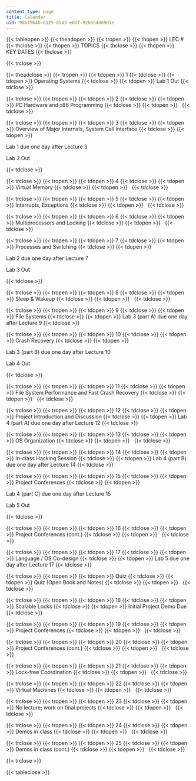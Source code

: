 ```yaml
---
content_type: page
title: Calendar
uid: 98b1964b-e125-8543-e8df-92b6b4d6901e
---
```


{{< tableopen >}}
{{< theadopen >}}
{{< tropen >}}
{{< thopen >}}
LEC #
{{< thclose >}}
{{< thopen >}}
TOPICS
{{< thclose >}}
{{< thopen >}}
KEY DATES
{{< thclose >}}

{{< trclose >}}

{{< theadclose >}}
{{< tropen >}}
{{< tdopen >}}
1
{{< tdclose >}}
{{< tdopen >}}
Operating Systems
{{< tdclose >}}
{{< tdopen >}}
Lab 1 Out
{{< tdclose >}}

{{< trclose >}}
{{< tropen >}}
{{< tdopen >}}
2
{{< tdclose >}}
{{< tdopen >}}
PC Hardware and x86 Programming
{{< tdclose >}}
{{< tdopen >}}
 
{{< tdclose >}}

{{< trclose >}}
{{< tropen >}}
{{< tdopen >}}
3
{{< tdclose >}}
{{< tdopen >}}
Overview of Major Internals, System Call Interface
{{< tdclose >}}
{{< tdopen >}}


Lab 1 due one day after Lecture 3

Lab 2 Out


{{< tdclose >}}

{{< trclose >}}
{{< tropen >}}
{{< tdopen >}}
4
{{< tdclose >}}
{{< tdopen >}}
Virtual Memory
{{< tdclose >}}
{{< tdopen >}}
 
{{< tdclose >}}

{{< trclose >}}
{{< tropen >}}
{{< tdopen >}}
5
{{< tdclose >}}
{{< tdopen >}}
Interrupts, Exceptions
{{< tdclose >}}
{{< tdopen >}}
 
{{< tdclose >}}

{{< trclose >}}
{{< tropen >}}
{{< tdopen >}}
6
{{< tdclose >}}
{{< tdopen >}}
Multiprocessors and Locking
{{< tdclose >}}
{{< tdopen >}}
 
{{< tdclose >}}

{{< trclose >}}
{{< tropen >}}
{{< tdopen >}}
7
{{< tdclose >}}
{{< tdopen >}}
Processes and Switching
{{< tdclose >}}
{{< tdopen >}}


Lab 2 due one day after Lecture 7

Lab 3 Out


{{< tdclose >}}

{{< trclose >}}
{{< tropen >}}
{{< tdopen >}}
8
{{< tdclose >}}
{{< tdopen >}}
Sleep & Wakeup
{{< tdclose >}}
{{< tdopen >}}
 
{{< tdclose >}}

{{< trclose >}}
{{< tropen >}}
{{< tdopen >}}
9
{{< tdclose >}}
{{< tdopen >}}
File Systems
{{< tdclose >}}
{{< tdopen >}}
Lab 3 (part A) due one day after Lecture 9
{{< tdclose >}}

{{< trclose >}}
{{< tropen >}}
{{< tdopen >}}
10
{{< tdclose >}}
{{< tdopen >}}
Crash Recovery
{{< tdclose >}}
{{< tdopen >}}


Lab 3 (part B) due one day after Lecture 10

Lab 4 Out


{{< tdclose >}}

{{< trclose >}}
{{< tropen >}}
{{< tdopen >}}
11
{{< tdclose >}}
{{< tdopen >}}
File System Performance and Fast Crash Recovery
{{< tdclose >}}
{{< tdopen >}}
 
{{< tdclose >}}

{{< trclose >}}
{{< tropen >}}
{{< tdopen >}}
12
{{< tdclose >}}
{{< tdopen >}}
Project Introduction and Discussion
{{< tdclose >}}
{{< tdopen >}}
Lab 4 (part A) due one day after Lecture 12
{{< tdclose >}}

{{< trclose >}}
{{< tropen >}}
{{< tdopen >}}
13
{{< tdclose >}}
{{< tdopen >}}
OS Organization
{{< tdclose >}}
{{< tdopen >}}
 
{{< tdclose >}}

{{< trclose >}}
{{< tropen >}}
{{< tdopen >}}
14
{{< tdclose >}}
{{< tdopen >}}
In-class Hacking Session
{{< tdclose >}}
{{< tdopen >}}
Lab 4 (part B) due one day after Lecture 14
{{< tdclose >}}

{{< trclose >}}
{{< tropen >}}
{{< tdopen >}}
15
{{< tdclose >}}
{{< tdopen >}}
Project Conferences
{{< tdclose >}}
{{< tdopen >}}


Lab 4 (part C) due one day after Lecture 15

Lab 5 Out


{{< tdclose >}}

{{< trclose >}}
{{< tropen >}}
{{< tdopen >}}
16
{{< tdclose >}}
{{< tdopen >}}
Project Conferences (cont.)
{{< tdclose >}}
{{< tdopen >}}
 
{{< tdclose >}}

{{< trclose >}}
{{< tropen >}}
{{< tdopen >}}
17
{{< tdclose >}}
{{< tdopen >}}
Language / OS Co-design
{{< tdclose >}}
{{< tdopen >}}
Lab 5 due one day after Lecture 17
{{< tdclose >}}

{{< trclose >}}
{{< tropen >}}
{{< tdopen >}}
Quiz
{{< tdclose >}}
{{< tdopen >}}
Quiz (Open Book and Notes)
{{< tdclose >}}
{{< tdopen >}}
 
{{< tdclose >}}

{{< trclose >}}
{{< tropen >}}
{{< tdopen >}}
18
{{< tdclose >}}
{{< tdopen >}}
Scalable Locks
{{< tdclose >}}
{{< tdopen >}}
Initial Project Demo Due
{{< tdclose >}}

{{< trclose >}}
{{< tropen >}}
{{< tdopen >}}
19
{{< tdclose >}}
{{< tdopen >}}
Project Conferences
{{< tdclose >}}
{{< tdopen >}}
 
{{< tdclose >}}

{{< trclose >}}
{{< tropen >}}
{{< tdopen >}}
20
{{< tdclose >}}
{{< tdopen >}}
Project Conferences (cont.)
{{< tdclose >}}
{{< tdopen >}}
 
{{< tdclose >}}

{{< trclose >}}
{{< tropen >}}
{{< tdopen >}}
21
{{< tdclose >}}
{{< tdopen >}}
Lock-free Coordination
{{< tdclose >}}
{{< tdopen >}}
 
{{< tdclose >}}

{{< trclose >}}
{{< tropen >}}
{{< tdopen >}}
22
{{< tdclose >}}
{{< tdopen >}}
Virtual Machines
{{< tdclose >}}
{{< tdopen >}}
 
{{< tdclose >}}

{{< trclose >}}
{{< tropen >}}
{{< tdopen >}}
23
{{< tdclose >}}
{{< tdopen >}}
No lecture; work on final projects
{{< tdclose >}}
{{< tdopen >}}
 
{{< tdclose >}}

{{< trclose >}}
{{< tropen >}}
{{< tdopen >}}
24
{{< tdclose >}}
{{< tdopen >}}
Demos in class
{{< tdclose >}}
{{< tdopen >}}
 
{{< tdclose >}}

{{< trclose >}}
{{< tropen >}}
{{< tdopen >}}
25
{{< tdclose >}}
{{< tdopen >}}
Demos in class (cont.)
{{< tdclose >}}
{{< tdopen >}}
 
{{< tdclose >}}

{{< trclose >}}

{{< tableclose >}}